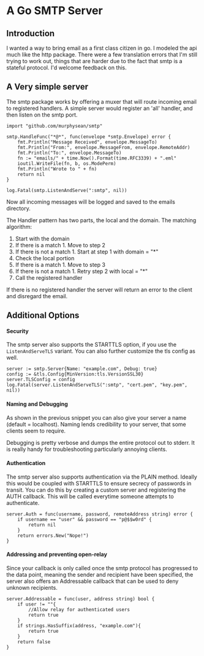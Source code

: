 A Go SMTP Server
===

Introduction
---
I wanted a way to bring email as a first class citizen in go. I modeled the api much like the 
http package. There were a few translation errors that I'm still trying to work out, things 
that are harder due to the fact that smtp is a stateful protocol. I'd welcome feedback on this.

A Very simple server
---

The smtp package works by offering a muxer that will route incoming email to registered 
handlers. A simple server would register an 'all' handler, and then listen on the smtp port.

	import "github.com/murphysean/smtp"

	smtp.HandleFunc("*@*", func(envelope *smtp.Envelope) error {
		fmt.Println("Message Received", envelope.MessageTo)
		fmt.Println("From:", envelope.MessageFrom, envelope.RemoteAddr)
		fmt.Println("To:", envelope.MessageTo)
		fn := "emails/" + time.Now().Format(time.RFC3339) + ".eml"
		ioutil.WriteFile(fn, b, os.ModePerm)
		fmt.Println("Wrote to " + fn)
		return nil
	}

	log.Fatal(smtp.ListenAndServe(":smtp", nil))

Now all incoming messages will be logged and saved to the emails directory.

The Handler pattern has two parts, the local and the domain. The matching algorithm:

1. Start with the domain
  1. If there is a match
    1. Move to step 2
  1. If there is not a match
    1. Start at step 1 with domain = "*"
1. Check the local portion
  1. If there is a match
    1. Move to step 3
  1. If there is not a match
    1. Retry step 2 with local = "*"
1. Call the registered handler

If there is no registered handler the server will return an error to the client and disregard
the email.

Additional Options
---

#### Security

The smtp server also supports the STARTTLS option, if you use the `ListenAndServeTLS` variant.
You can also further customize the tls config as well.

	server := smtp.Server{Name: "example.com", Debug: true}
	config := &tls.Config{MinVersion:tls.VersionSSL30}
	server.TLSConfig = config
	log.Fatal(server.ListenAndServeTLS(":smtp", "cert.pem", "key.pem", nil))

#### Naming and Debugging

As shown in the previous snippet you can also give your server a name (default = localhost). 
Naming lends credibility to your server, that some clients seem to require.

Debugging is pretty verbose and dumps the entire protocol out to stderr. It is really handy 
for troubleshooting particularly annoying clients.

#### Authentication

The smtp server also supports authentication via the PLAIN method. Ideally this would be 
coupled with STARTTLS to ensure secrecy of passwords in transit. You can do this by creating 
a custom server and registering the AUTH callback. This will be called everytime someone 
attempts to authenticate.

	server.Auth = func(username, password, remoteAddress string) error {
		if username == "user" && password == "p@$$w0rd" {
			return nil
		}
		return errors.New("Nope!")
	}

#### Addressing and preventing open-relay

Since your callback is only called once the smtp protocol has progressed to the data point, 
meaning the sender and recipient have been specified, the server also offers an Addressable 
callback that can be used to deny unknown recipients.

	server.Addressable = func(user, address string) bool {
		if user != ""{
			//Allow relay for authenticated users
			return true
		}
		if strings.HasSuffix(address, "example.com"){
			return true
		}
		return false
	}
